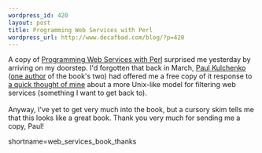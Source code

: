 ```yaml
--- 
wordpress_id: 420
layout: post
title: Programming Web Services with Perl
wordpress_url: http://www.decafbad.com/blog/?p=420
---
```

A copy of <a href="http://www.oreilly.com/catalog/pwebserperl/">Programming Web Services with Perl</a>
surprised me yesterday by arriving on my doorstep.  I'd forgotten that back in March,
<a href="http://www.kulchenko.com/">Paul Kulchenko</a>
(<a href="http://www.oreillynet.com/cs/catalog/view/au/208">one author</a>
of the book's two) had offered me a free copy of it response to
<a href="http://www.decafbad.com/blog/tech/web_service_pipelines.html" target="_top">a quick thought of mine</a> about
a more Unix-like model for filtering web services (something I want to get back to).
<br /><br />
Anyway, I've yet to get very much into the book, but a cursory skim tells me
that this looks like a great book.  Thank you very much for sending me a copy, Paul!
<!--more-->
shortname=web_services_book_thanks
